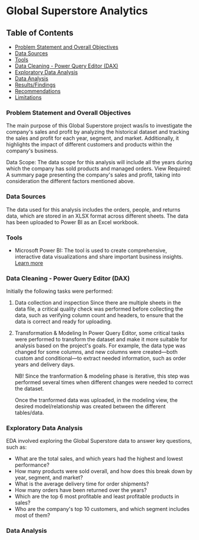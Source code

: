 # Global Superstore Analytics

## Table of Contents

- [Problem Statement and Overall Objectives](#problem-statement-and-overall-objectives)
- [Data Sources](#data-sources)
- [Tools](#tools)
- [Data Cleaning - Power Query Editor (DAX)](#data-cleaning---power-query-editor-(dax))
- [Exploratory Data Analysis](#exploratoty-data-analysis)
- [Data Analysis](#data-analysis)
- [Results/Findings](#resultsfindings)
- [Recommendations](#recommendations)
- [Limitations](#limitations)

### Problem Statement and Overall Objectives

The main purpose of this Global Superstore project was/is to investigate the company's sales and profit by analyzing the historical dataset and tracking 
the sales and profit for each year, segment, and market. Additionally, it highlights the impact of different customers and products within the company's business. 

Data Scope: The data scope for this analysis will include all the years during which the company has sold products and managed orders.
View Required: A summary page presenting the company's sales and profit, taking into consideration the different factors mentioned above.

### Data Sources 

The data used for this analysis includes the orders, people, and returns data, which are stored in an XLSX format across different sheets. 
The data has been uploaded to Power BI as an Excel workbook.

### Tools

- Microsoft Power BI: The tool is used to create comprehensive, interactive data visualizations and share important business insights. 
      [Learn more](https://www.microsoft.com/sv-se/power-platform/products/power-bi?ef_id=_k_cb76b16ddc2510de7ad4d7779827f495_k_&OCID=AIDcmmc1fckbp7_SEM__k_cb76b16ddc2510de7ad4d7779827f495_k_&msclkid=cb76b16ddc2510de7ad4d7779827f495&market=se)

### Data Cleaning - Power Query Editor (DAX)

Initially the following tasks were performed: 

1. Data collection and inspection
   Since there are multiple sheets in the data file, a critical quality check was performed before collecting the data,
   such as verifying column count and headers, to ensure that the data is correct and ready for uploading.
   
2. Transformation & Modeling
   In Power Query Editor, some critical tasks were performed to transform the dataset and make it more suitable for analysis based on the project's goals.
   For example, the data type was changed for some columns, and new columns were created—both custom and conditional—to extract needed information,
   such as order years and delivery days.

   NB! Since the tranformation & modeling phase is iterative, this step was performed several times when different changes were needed to correct the dataset.

   Once the tranformed data was uploaded, in the modeling view, the desired model/relationship was created between the different tables/data.

### Exploratory Data Analysis

EDA involved exploring the Global Superstore data to answer key questions, such as: 

- What are the total sales, and which years had the highest and lowest performance?
- How many products were sold overall, and how does this break down by year, segment, and market?
- What is the average delivery time for order shipments?
- How many orders have been returned over the years?
- Which are the top 6 most profitable and least profitable products in sales?
- Who are the company's top 10 customers, and which segment includes most of them?

### Data Analysis





















